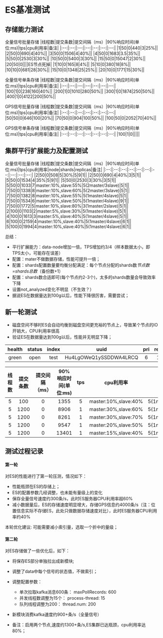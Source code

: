 # ES基准测试

## 存储能力测试

全量信号批量存储
|线程数|提交条数|提交间隔（ms）|90%响应时间(单位:ms)|tps|cpu利用率|备注|
|:--:|:--:|:--:|:--:|:--:|:--:|:--:|
|1|50|0|440|3|25%||
|2|50|0|690|4|40%||
|3|50|0|1506|4|40%||
|4|50|0|1683|3.5|35%||
|5|50|0|2530|3|30%||
|10|50|0|5400|3|30%||
|15|50|0|15047|2|30%||
|20|50|0||||ES节点死掉|
|1|10|0|165|8|4%||
|5|10|0|380|18|8%||
|10|10|0|681|28|30%||
|15|10|0|1348|25|25%||
|20|10|0|1771|15|30%||

全量信号单条存储
|线程数|提交条数|提交间隔（ms）|90%响应时间(单位:ms)|tps|cpu利用率|备注|
|:--:|:--:|:--:|:--:|:--:|:--:|:--:|
|100|1|0|238|160|40%||
|200|1|0|1010|280|50%||
|300|1|0|1874|250|50%||
|400|1|0|4122|200|50%||



GPS信号批量存储
|线程数|提交条数|提交间隔（ms）|90%响应时间(单位:ms)|tps|cpu利用率|备注|
|:--:|:--:|:--:|:--:|:--:|:--:|:--:|
|50|50|0|646|100|20%||
|70|50|0|904|100|50%||
|100|50|0|2052|70|40%||

GPS信号单条存储
|线程数|提交条数|提交间隔（ms）|90%响应时间(单位:ms)|tps|cpu利用率|备注|
|:--:|:--:|:--:|:--:|:--:|:--:|:--:|
|100|1|0|||||

## 集群平行扩展能力及配置测试

全量信号批量存储
|线程数|提交条数|提交间隔（ms）|90%响应时间(单位:ms)|tps|cpu利用率|node|shards|replicas|备注|
|:--:|:--:|:--:|:--:|:--:|:--:|:--:|:--:|:--:|:--:|
|2|50|0|508|5|30%|5|9|1||
|2|50|0|690|4|40%|3|5|1||
|5|50|0|1534|4|35%|5|9|1||
|5|50|0|2530|3|30%|3|5|1||
|5|50|0|1033|7|master:10%,slave:55%|5(2master/3slave)|5|1||
|7|50|0|1338|8|master:10%,slave:60%|5(2master/3slave)|5|1||
|7|50|0|1382|8|master:10%,slave:55%|5(1master/4slave)|5|1||
|7|50|0|1534|6|master:10%,slave:50%|5(1master/4slave)|9|1||
|7|50|0|1772|5|master:10%,slave:80%|3(1master/2slave)|5|1||
|2|100|0|1103|2|master:5%,slave:30%|5(1master/4slave)|5|1||
|4|100|0|1613|3|master:5%,slave:40%|5(1master/4slave)|5|1||
|6|100|0|2159|4|master:10%,slave:40%|5(1master/4slave)|6|1||
|5|100|0|1994|4|master:10%,slave:40%|5(1master/4slave)|6|1||


总结：
* 平行扩展能力：data-node增加一倍，TPS增加约3/4（样本数据太小，即TPS太小，可能存在误差）
* 配置：mater不做数据存储，性能可提升一倍；
* 配置：shards配置数量要均衡分配满足：每个节点分配的shards数*节点数=shards总数*（备份数+1）
* 配置：shards数合适即可(每个节点约2-3个)，太多的shards数量会导致效率下降
* 设置not_analyzed变化不明显（不生效？）
* 据说ES在数据量达到100g以后，性能下降很厉害，需要尝试；


## 新一轮测试
* 磁盘空间不够时ES会自动均衡到磁盘空间更充裕的节点上，导致某个节点的IO开销大，CPU利用率很高
* 验证ES在数据量达到100g以后，性能并无明显下降；

|health| status| index|             uuid |                  pri| rep| docs.count |docs.deleted| store.size| pri.store.size|
|:--:|:--:|:--:|:--:|:--:|:--:|:--:|:--:|:--:|:--:|
|green  |open   |test  |            Hu4LgOWeQ1ySSDDWA4LRCQ  | 6  | 1   |26676371     |       0     |97.7gb      |   49.3gb|

|线程数|提交条数|提交间隔（ms）|90%响应时间(单位:ms)|tps|cpu利用率|node|shards|replicas|备注|
|:--:|:--:|:--:|:--:|:--:|:--:|:--:|:--:|:--:|:--:|
|5|100|0|1355|5|master:10%,slave:40%|5(1master/4slave)|6|1||
|5|1200|0|8906|1|master:30%,slave:60%|5(1master/4slave)|6|1||
|5|1200|0|8261|1|master:30%,slave:70%|5(1master/4slave)|10|1||
|5|1200|0|9547|1|master:20%,slave:50%|5(1master/4slave)|4|1||
|5|1200|0|13401|1|master:15%,slave:40%|5(1master/4slave)|2|1||



## 测试过程记录

#### 第一轮
对ES的性能进行了第一轮压测，情况如下：
* 性能瓶颈在ES的存储上；
* ES的配置参数几经调整，也未能有量级上的变化
* 保存全量信号速度约300条/s，此时ES服务器CPU利用率超60%
* 减小数据量后，ES的存储速度明显增大，存储GPS信息约4000条/s（注：位置信息实际不存储ES，此处只做数据存储速度对比），此时ES服务器CPU利用率约40%

本轮优化建议:
可能需要减小索引量，选取一个折中的量级；

#### 第二轮
对ES存储做了一些优化后，如下：
* 将保存ES部分单独拉出成新模块;
* 调整了data中每个信号的状态值，不做索引；
* 调整配置参数：
    * 单次拉取kafka消息600条：      maxPollRecords: 600
    * 并发线程数调整为15个：        process-thread: 15
    * 队列线程调整为200：  thread.num: 200

* 新模块消费kafka速度约900+条/s（全量信号）
* 备注：启用两个节点,速度约1300+条/s,ES集群已达瓶颈，cpu利用率达80%；

